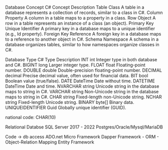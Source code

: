 ﻿Database Concept		C# Concept			Description
Table					Class				A table in a database represents a collection of records, similar to a class in C#.
Column					Property			A column in a table maps to a property in a class.
Row						Object				A row in a table represents an instance of a class (an object).
Primary Key				Unique Identifier	A primary key in a database maps to a unique identifier (e.g., Id property).
Foreign Key				Reference			A foreign key in a database maps to a reference to another object in C#.
Schema					Namespace			A schema in a database organizes tables, similar to how namespaces organize classes in C#.


Database Type	C# Type		Description
INT				int			Integer type in both database and C#.
BIGINT			long		Larger integer type.
FLOAT			float		Floating-point number.
DOUBLE			double		Double-precision floating-point number.
DECIMAL			decimal		Precise decimal value, often used for financial data.
BIT				bool		Boolean value (true/false).
DATE			DateTime	Date without time.
DATETIME		DateTime	Date and time.
NVARCHAR		string		Unicode string in the database maps to string in C#.
VARCHAR			string		Non-Unicode string in the database maps to string in C#.
CHAR			string		Fixed-length non-Unicode string.
NCHAR			string		Fixed-length Unicode string.
BINARY			byte[]		Binary data.
UNIQUEIDENTIFIER	Guid	Globally unique identifier (GUID).


national code:	CHAR(10)

Relational Databse
	SQL Server 2017 - 2022
		Postgres/Oracle/Mysql/MariaDB


Code -> db access
	ADO.net
	Micro Framework
		Dapper
	Framework - ORM - Object-Relation Mapping
		Entity Framework
	
